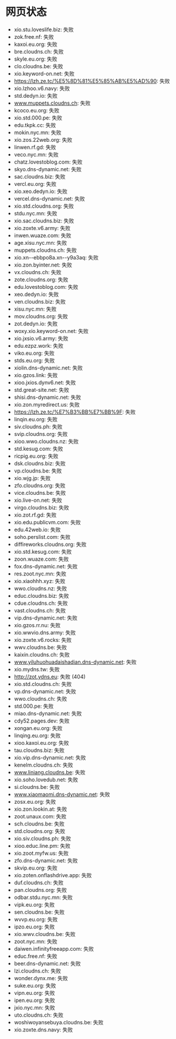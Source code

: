 # 网页状态
- xio.stu.loveslife.biz: 失败
- zok.free.nf: 失败
- kaxoi.eu.org: 失败
- bre.cloudns.ch: 失败
- skyle.eu.org: 失败
- clo.cloudns.be: 失败
- xio.keyword-on.net: 失败
- https://lzh.ze.tc/%E5%8D%81%E5%85%AB%E5%AD%90: 失败
- xio.lzhoo.v6.navy: 失败
- std.dedyn.io: 失败
- www.muppets.cloudns.ch: 失败
- kcoco.eu.org: 失败
- xio.std.000.pe: 失败
- edu.tkpk.cc: 失败
- mokin.nyc.mn: 失败
- xio.zos.22web.org: 失败
- linwen.rf.gd: 失败
- veco.nyc.mn: 失败
- chatz.lovestoblog.com: 失败
- skyo.dns-dynamic.net: 失败
- sac.cloudns.biz: 失败
- vercl.eu.org: 失败
- xio.xeo.dedyn.io: 失败
- vercel.dns-dynamic.net: 失败
- xio.std.cloudns.org: 失败
- stdu.nyc.mn: 失败
- xio.sac.cloudns.biz: 失败
- xio.zoxte.v6.army: 失败
- inwen.wuaze.com: 失败
- age.xisu.nyc.mn: 失败
- muppets.cloudns.ch: 失败
- xio.xn--ebbpo8a.xn--y9a3aq: 失败
- xio.zon.byinter.net: 失败
- vx.cloudns.ch: 失败
- zote.cloudns.org: 失败
- edu.lovestoblog.com: 失败
- xeo.dedyn.io: 失败
- ven.cloudns.biz: 失败
- xisu.nyc.mn: 失败
- mov.cloudns.org: 失败
- zot.dedyn.io: 失败
- woxy.xio.keyword-on.net: 失败
- xio.jxsio.v6.army: 失败
- edu.ezpz.work: 失败
- viko.eu.org: 失败
- stds.eu.org: 失败
- xiolin.dns-dynamic.net: 失败
- xio.gzos.link: 失败
- xioo.jxios.dynv6.net: 失败
- std.great-site.net: 失败
- shisi.dns-dynamic.net: 失败
- xio.zon.myredirect.us: 失败
- https://lzh.ze.tc/%E7%B3%BB%E7%BB%9F: 失败
- linqin.eu.org: 失败
- siv.cloudns.ph: 失败
- svip.cloudns.org: 失败
- xioo.wwo.cloudns.nz: 失败
- std.kesug.com: 失败
- ricpig.eu.org: 失败
- dsk.cloudns.biz: 失败
- vp.cloudns.be: 失败
- xio.wjg.jp: 失败
- zfo.cloudns.org: 失败
- vice.cloudns.be: 失败
- xio.live-on.net: 失败
- virgo.cloudns.biz: 失败
- xio.zot.rf.gd: 失败
- xio.edu.publicvm.com: 失败
- edu.42web.io: 失败
- soho.perslist.com: 失败
- diffireworks.cloudns.org: 失败
- xio.std.kesug.com: 失败
- zoon.wuaze.com: 失败
- fox.dns-dynamic.net: 失败
- res.zoot.nyc.mn: 失败
- xio.xiaohhh.xyz: 失败
- wwo.cloudns.nz: 失败
- educ.cloudns.biz: 失败
- cdue.cloudns.ch: 失败
- vast.cloudns.ch: 失败
- vip.dns-dynamic.net: 失败
- xio.gzos.rr.nu: 失败
- xio.wwvio.dns.army: 失败
- xio.zoxte.v6.rocks: 失败
- wwv.cloudns.be: 失败
- kaixin.cloudns.ch: 失败
- www.yiluhuohuadaishadian.dns-dynamic.net: 失败
- xio.mydns.tw: 失败
- http://zot.ydns.eu: 失败 (404)
- xio.std.cloudns.ch: 失败
- vp.dns-dynamic.net: 失败
- wwo.cloudns.ch: 失败
- std.000.pe: 失败
- miao.dns-dynamic.net: 失败
- cdy52.pages.dev: 失败
- xongan.eu.org: 失败
- linqing.eu.org: 失败
- xioo.kaxoi.eu.org: 失败
- tau.cloudns.biz: 失败
- xio.vip.dns-dynamic.net: 失败
- kenelm.cloudns.ch: 失败
- www.liniang.cloudns.be: 失败
- xio.soho.lovedub.net: 失败
- si.cloudns.be: 失败
- www.xiaomaomi.dns-dynamic.net: 失败
- zosx.eu.org: 失败
- xio.zon.lookin.at: 失败
- zoot.unaux.com: 失败
- sch.cloudns.be: 失败
- std.cloudns.org: 失败
- xio.siv.cloudns.ph: 失败
- xioo.educ.line.pm: 失败
- xio.zoot.myfw.us: 失败
- zfo.dns-dynamic.net: 失败
- skvip.eu.org: 失败
- xio.zoten.onflashdrive.app: 失败
- duf.cloudns.ch: 失败
- pan.cloudns.org: 失败
- odbar.stdu.nyc.mn: 失败
- vipk.eu.org: 失败
- sen.cloudns.be: 失败
- wvvp.eu.org: 失败
- ipzo.eu.org: 失败
- xio.wwv.cloudns.be: 失败
- zoot.nyc.mn: 失败
- daiwen.infinityfreeapp.com: 失败
- educ.free.nf: 失败
- beer.dns-dynamic.net: 失败
- lzi.cloudns.ch: 失败
- wonder.dynx.me: 失败
- suke.eu.org: 失败
- vipn.eu.org: 失败
- ipen.eu.org: 失败
- jxio.nyc.mn: 失败
- uto.cloudns.ch: 失败
- woshiwoyansebuya.cloudns.be: 失败
- xio.zoxte.dns.navy: 失败
